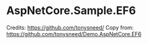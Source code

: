 # AspNetCore.Sample.EF6
Credits: https://github.com/tonysneed/
Copy from: https://github.com/tonysneed/Demo.AspNetCore.EF6
